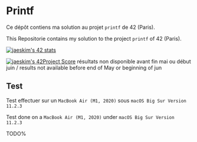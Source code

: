 # Printf

Ce dépôt contiens ma solution au projet `printf` de 42 (Paris).

This Repositorie contains my solution to the project `printf` of 42 (Paris).

[![jaeskim's 42 stats](https://badge42.herokuapp.com/api/stats/cmaginot?cursus=42cursus&privacyName=true)](https://github.com/JaeSeoKim/badge42)

[![jaeskim's 42Project Score](https://badge42.herokuapp.com/api/project/cmaginot/printf)](https://github.com/JaeSeoKim/badge42) résultats non disponible avant fin mai ou début juin / results not available before end of May or beginning of jun

## Test

Test effectuer sur un `MacBook Air (M1, 2020)` sous `macOS Big Sur Version 11.2.3`

Test done on a `MacBook Air (M1, 2020)` under `macOS Big Sur Version 11.2.3`

TODO%    